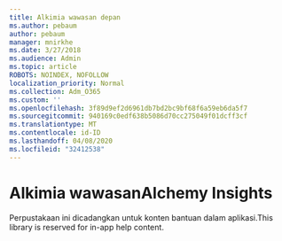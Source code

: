 ```yaml
---
title: Alkimia wawasan depan
ms.author: pebaum
author: pebaum
manager: mnirkhe
ms.date: 3/27/2018
ms.audience: Admin
ms.topic: article
ROBOTS: NOINDEX, NOFOLLOW
localization_priority: Normal
ms.collection: Adm_O365
ms.custom: ''
ms.openlocfilehash: 3f89d9ef2d6961db7bd2bc9bf68f6a59eb6da5f7
ms.sourcegitcommit: 940169c0edf638b5086d70cc275049f01dcff3cf
ms.translationtype: MT
ms.contentlocale: id-ID
ms.lasthandoff: 04/08/2020
ms.locfileid: "32412538"
---
```

# <a name="alchemy-insights"></a><span data-ttu-id="2a0bf-102">Alkimia wawasan</span><span class="sxs-lookup"><span data-stu-id="2a0bf-102">Alchemy Insights</span></span>

<span data-ttu-id="2a0bf-103">Perpustakaan ini dicadangkan untuk konten bantuan dalam aplikasi.</span><span class="sxs-lookup"><span data-stu-id="2a0bf-103">This library is reserved for in-app help content.</span></span>